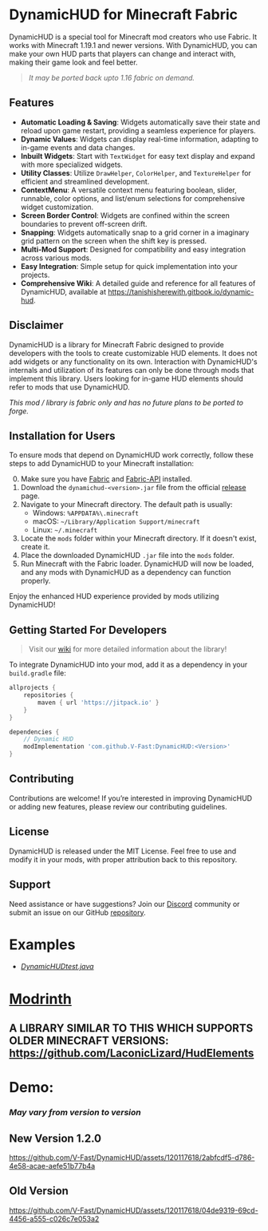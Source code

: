 
# DynamicHUD for Minecraft Fabric

DynamicHUD is a special tool for Minecraft mod creators who use Fabric. It works with Minecraft 1.19.1 and newer versions. With DynamicHUD, you can make your own HUD parts that players can change and interact with, making their game look and feel better.
> _It may be ported back upto 1.16 fabric on demand._


## Features

- **Automatic Loading & Saving**: Widgets automatically save their state and reload upon game restart, providing a seamless experience for players.
- **Dynamic Values**: Widgets can display real-time information, adapting to in-game events and data changes.
- **Inbuilt Widgets**: Start with `TextWidget` for easy text display and expand with more specialized widgets.
- **Utility Classes**: Utilize `DrawHelper`, `ColorHelper`, and `TextureHelper` for efficient and streamlined development.
- **ContextMenu**: A versatile context menu featuring boolean, slider, runnable, color options, and list/enum selections for comprehensive widget customization.
- **Screen Border Control**: Widgets are confined within the screen boundaries to prevent off-screen drift.
- **Snapping**: Widgets automatically snap to a grid corner in a imaginary grid pattern on the screen when the shift key is pressed.
- **Multi-Mod Support**: Designed for compatibility and easy integration across various mods.
- **Easy Integration**: Simple setup for quick implementation into your projects.
- **Comprehensive Wiki**: A detailed guide and reference for all features of DynamicHUD, available at https://tanishisherewith.gitbook.io/dynamic-hud.

## Disclaimer
DynamicHUD is a library for Minecraft Fabric designed to provide developers with the tools to create customizable HUD elements. It does not add widgets or any functionality on its own. Interaction with DynamicHUD's internals and utilization of its features can only be done through mods that implement this library. Users looking for in-game HUD elements should refer to mods that use DynamicHUD.

*_This mod / library is fabric only and has no future plans to be ported to forge._*

## Installation for Users

To ensure mods that depend on DynamicHUD work correctly, follow these steps to add DynamicHUD to your Minecraft installation:

0. Make sure you have [Fabric](https://fabricmc.net/) and [Fabric-API](https://modrinth.com/mod/fabric-api/) installed.
1. Download the `dynamichud-<version>.jar` file from the official [release](https://modrinth.com/mod/dynamichud/versions) page.
2. Navigate to your Minecraft directory. The default path is usually:
   - Windows: `%APPDATA%\.minecraft`
   - macOS: `~/Library/Application Support/minecraft`
   - Linux: `~/.minecraft`
3. Locate the `mods` folder within your Minecraft directory. If it doesn't exist, create it.
4. Place the downloaded DynamicHUD `.jar` file into the `mods` folder.
5. Run Minecraft with the Fabric loader. DynamicHUD will now be loaded, and any mods with DynamicHUD as a dependency can function properly.

Enjoy the enhanced HUD experience provided by mods utilizing DynamicHUD!

## Getting Started For Developers
> Visit our [wiki](https://tanishisherewith.gitbook.io/dynamic-hud) for more detailed information about the library!

To integrate DynamicHUD into your mod, add it as a dependency in your `build.gradle` file:

```groovy
allprojects {
	repositories {
		maven { url 'https://jitpack.io' }
	}
}

dependencies {
	// Dynamic HUD
	modImplementation 'com.github.V-Fast:DynamicHUD:<Version>'
}

```

## Contributing
Contributions are welcome! If you’re interested in improving DynamicHUD or adding new features, please review our contributing guidelines.

## License
DynamicHUD is released under the MIT License. Feel free to use and modify it in your mods, with proper attribution back to this repository.

## Support
Need assistance or have suggestions? Join our [Discord](https://discord.com/invite/Rqpn3C7yR5) community or submit an issue on our GitHub [repository](https://github.com/V-Fast/DynamicHUD).
# Examples
- [_DynamicHUDtest.java_](src/main/java/com/tanishisherewith/dynamichud/DynamicHUDtest.java)

# [Modrinth](https://modrinth.com/mod/dynamichud)

## A LIBRARY SIMILAR TO THIS WHICH SUPPORTS OLDER MINECRAFT VERSIONS: https://github.com/LaconicLizard/HudElements

# Demo:
### *May vary from version to version*
## New Version 1.2.0
https://github.com/V-Fast/DynamicHUD/assets/120117618/2abfcdf5-d786-4e58-acae-aefe51b77b4a


## Old Version
https://github.com/V-Fast/DynamicHUD/assets/120117618/04de9319-69cd-4456-a555-c026c7e053a2












